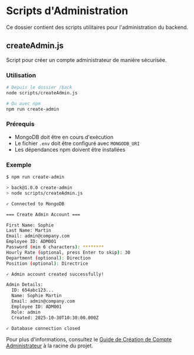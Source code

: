 # Scripts d'Administration

Ce dossier contient des scripts utilitaires pour l'administration du backend.

## createAdmin.js

Script pour créer un compte administrateur de manière sécurisée.

### Utilisation

```bash
# Depuis le dossier /back
node scripts/createAdmin.js

# Ou avec npm
npm run create-admin
```

### Prérequis

- MongoDB doit être en cours d'exécution
- Le fichier `.env` doit être configuré avec `MONGODB_URI`
- Les dépendances npm doivent être installées

### Exemple

```bash
$ npm run create-admin

> back@1.0.0 create-admin
> node scripts/createAdmin.js

✓ Connected to MongoDB

=== Create Admin Account ===

First Name: Sophie
Last Name: Martin
Email: admin@company.com
Employee ID: ADM001
Password (min 6 characters): ********
Hourly Rate (optional, press Enter to skip): 30
Department (optional): Direction
Position (optional): Directrice

✓ Admin account created successfully!

Admin Details:
  ID: 654abc123...
  Name: Sophie Martin
  Email: admin@company.com
  Employee ID: ADM001
  Role: admin
  Created: 2025-10-30T10:30:00.000Z

✓ Database connection closed
```

Pour plus d'informations, consultez le [Guide de Création de Compte Administrateur](../../ADMIN_ACCOUNT.md) à la racine du projet.
